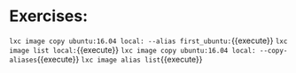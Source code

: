 # Exercises:

`lxc image copy ubuntu:16.04 local: --alias first_ubuntu:`{{execute}}
`lxc image list local:`{{execute}}
`lxc image copy ubuntu:16.04 local: --copy-aliases`{{execute}}
`lxc image alias list`{{execute}}
